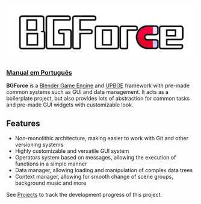 ![BGForce](https://raw.githubusercontent.com/bgempire/bgforce/gh-pages/assets/img/bgforce-logo.png)

### [Manual em Português](https://bgempire.github.io/bgforce/)

**BGForce** is a [Blender Game Engine](https://en.wikipedia.org/wiki/Blender_Game_Engine) and [UPBGE](https://upbge.org/) framework with 
pre-made common systems such as GUI and data management. It acts as a boilerplate project, but also provides 
lots of abstraction for common tasks and pre-made GUI widgets with customizable look.

## Features
- Non-monolithic architecture, making easier to work with Git and other versioning systems
- Highly customizable and versatile GUI system
- Operators system based on messages, allowing the execution of functions in a simple manner
- Data manager, allowing loading and manipulation of complex data trees
- Context manager, allowing for smooth change of scene groups, background music and more

See [Projects](https://github.com/bgempire/bgforce/projects) to track the development progress of this project.
